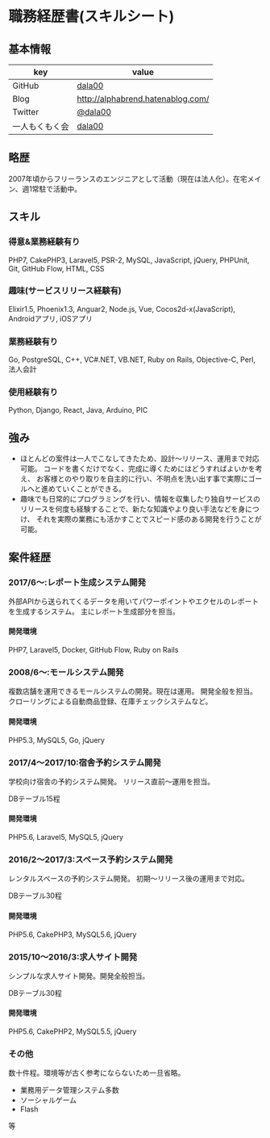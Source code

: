 # 職務経歴書(スキルシート)

## 基本情報

|key|value|
|-----------|------------|
|GitHub|[dala00](https://github.com/dala00)|
|Blog|http://alphabrend.hatenablog.com/|
|Twitter|[@dala00](https://twitter.com/dala00)|
|一人もくもく会|[dala00](https://mokumoku.alphabrend.com/users/view/1)|

## 略歴

2007年頃からフリーランスのエンジニアとして活動（現在は法人化）。在宅メイン、週1常駐で活動中。

## スキル

### 得意&業務経験有り

PHP7, CakePHP3, Laravel5, PSR-2, MySQL, JavaScript, jQuery, PHPUnit, Git, GitHub Flow, HTML, CSS

### 趣味(サービスリリース経験有)

Elixir1.5, Phoenix1.3, Anguar2, Node.js, Vue, Cocos2d-x(JavaScript), Androidアプリ, iOSアプリ

### 業務経験有り

Go, PostgreSQL, C++, VC#.NET, VB.NET, Ruby on Rails, Objective-C, Perl, 法人会計

### 使用経験有り

Python, Django, React, Java, Arduino, PIC

## 強み

* ほとんどの案件は一人でこなしてきたため、設計〜リリース、運用まで対応可能。
コードを書くだけでなく、完成に導くためにはどうすればよいかを考え、
お客様とのやり取りを自主的に行い、不明点を洗い出す事で実際にゴールへと進めていくことができる。
* 趣味でも日常的にプログラミングを行い、情報を収集したり独自サービスのリリースを何度も経験することで、新たな知識やより良い手法などを身につけ、
それを実際の業務にも活かすことでスピード感のある開発を行うことが可能。

## 案件経歴

### 2017/6〜:レポート生成システム開発

外部APIから送られてくるデータを用いてパワーポイントやエクセルのレポートを生成するシステム。
主にレポート生成部分を担当。

#### 開発環境

PHP7, Laravel5, Docker, GitHub Flow, Ruby on Rails

### 2008/6〜:モールシステム開発

複数店舗を運用できるモールシステムの開発。現在は運用。
開発全般を担当。
クローリングによる自動商品登録、在庫チェックシステムなど。

#### 開発環境

PHP5.3, MySQL5, Go, jQuery

### 2017/4〜2017/10:宿舎予約システム開発

学校向け宿舎の予約システム開発。
リリース直前〜運用を担当。

DBテーブル15程

#### 開発環境

PHP5.6, Laravel5, MySQL5, jQuery

### 2016/2〜2017/3:スペース予約システム開発

レンタルスペースの予約システム開発。
初期〜リリース後の運用まで対応。

DBテーブル30程

#### 開発環境

PHP5.6, CakePHP3, MySQL5.6, jQuery

### 2015/10〜2016/3:求人サイト開発

シンプルな求人サイト開発。開発全般担当。

DBテーブル30程

#### 開発環境

PHP5.6, CakePHP2, MySQL5.5, jQuery

### その他

数十件程。環境等が古く参考にならないため一旦省略。

* 業務用データ管理システム多数
* ソーシャルゲーム
* Flash

等